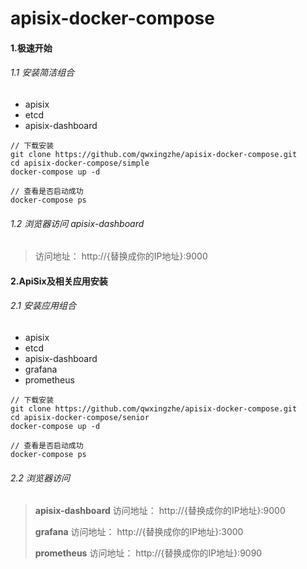 
# apisix-docker-compose

#### 1.极速开始
###### 1.1 安装简洁组合
- apisix
- etcd
- apisix-dashboard

~~~
// 下载安装
git clone https://github.com/qwxingzhe/apisix-docker-compose.git
cd apisix-docker-compose/simple
docker-compose up -d

// 查看是否启动成功
docker-compose ps
~~~


###### 1.2 浏览器访问 apisix-dashboard
> 访问地址： http://{替换成你的IP地址}:9000



#### 2.ApiSix及相关应用安装
###### 2.1 安装应用组合
- apisix
- etcd
- apisix-dashboard
- grafana
- prometheus

~~~
// 下载安装
git clone https://github.com/qwxingzhe/apisix-docker-compose.git
cd apisix-docker-compose/senior
docker-compose up -d

// 查看是否启动成功
docker-compose ps
~~~


###### 2.2 浏览器访问 
> **apisix-dashboard**
> 访问地址： http://{替换成你的IP地址}:9000
> 
> **grafana**
> 访问地址： http://{替换成你的IP地址}:3000
> 
> **prometheus**
> 访问地址： http://{替换成你的IP地址}:9090